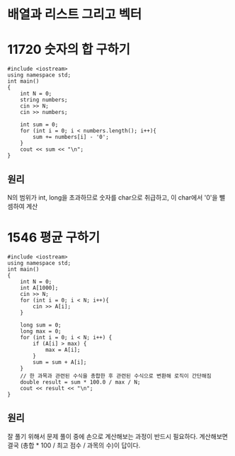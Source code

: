 배열과 리스트 그리고 벡터
===
# 11720 숫자의 합 구하기
```
#include <iostream>
using namespace std;
int main()
{
	int N = 0;
	string numbers;
	cin >> N;
	cin >> numbers;

	int sum = 0;
	for (int i = 0; i < numbers.length(); i++){
		sum += numbers[i] - '0';
	}
	cout << sum << "\n";
}
```
## 원리
N의 범위가 int, long을 초과하므로 숫자를 char으로 취급하고, 이 char에서 '0'을 뺄셈하여 계산  

# 1546 평균 구하기
```
#include <iostream>
using namespace std;
int main()
{
	int N = 0;
	int A[1000];
	cin >> N;
	for (int i = 0; i < N; i++){
		cin >> A[i];
	}
	
	long sum = 0;
	long max = 0;
	for (int i = 0; i < N; i++) {
		if (A[i] > max) {
			max = A[i];
		}
		sum = sum + A[i];
	}
	// 한 과목과 관련된 수식을 총합한 후 관련된 수식으로 변환해 로직이 간단해짐
	double result = sum * 100.0 / max / N;	
	cout << result << "\n";
}
```
## 원리
잘 풀기 위해서 문제 풀이 중에 손으로 계산해보는 과정이 반드시 필요하다. 
계산해보면 결국 (총합 * 100 / 최고 점수 / 과목의 수)이 답이다.
